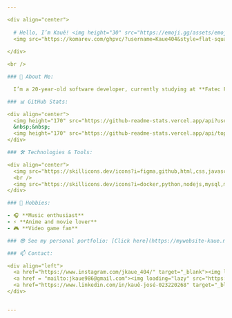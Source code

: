 ```yaml
---

<div align="center">
  
  # Hello, I’m Kauê! <img height="30" src="https://emoji.gg/assets/emoji/7333-parrotdance.gif" alt="parrot" />
  <img src="https://komarev.com/ghpvc/?username=Kaue404&style=flat-square" alt="Profile Views"/>
  
</div>

<br />

### 🚀 About Me:

  I’m a 20-year-old software developer, currently studying at **Fatec Franca** and working at **Lev Negócios**. I have experience in various technologies and love contributing to projects with impactful solutions, I'm passionate about turning ideas into reality through code.

### 📊 GitHub Stats:

<div align="center">
  <img height="170" src="https://github-readme-stats.vercel.app/api?username=Kaue404&show_icons=true&theme=radical&cache_seconds=2000&hide_rank=true" alt="GitHub Stats"/>
  &nbsp;&nbsp;
  <img height="170" src="https://github-readme-stats.vercel.app/api/top-langs/?username=Kaue404&layout=compact&langs_count=6&theme=radical&cache_seconds=2000" alt="Top Languages"/>
</div>

### 🛠️ Technologies & Tools:

<div align="center">
  <img src="https://skillicons.dev/icons?i=figma,github,html,css,javascript,typescript,react,nextjs,vue" alt="Skills 1" />
  <br />
  <img src="https://skillicons.dev/icons?i=docker,python,nodejs,mysql,mongodb,sequelize,flutter,c#" alt="Skills 2" />
</div>

### 🎯 Hobbies:

- 🎧 **Music enthusiast**
- ⚡️ **Anime and movie lover**
- 🎮 **Video game fan**

### 😎 See my personal portfolio: [Click here](https://mywebsite-kaue.netlify.app/)

### 📫 Contact:

<div align="left">
  <a href="https://www.instagram.com/jkaue_404/" target="_blank"><img loading="lazy" src="https://img.shields.io/badge/-Instagram-%23E4405F?style=for-the-badge&logo=instagram&logoColor=white" target="_blank"></a>
  <a href = "mailto:jkaue986@gmail.com"><img loading="lazy" src="https://img.shields.io/badge/Gmail-D14836?style=for-the-badge&logo=gmail&logoColor=white" target="_blank"></a>
  <a href="https://www.linkedin.com/in/kauê-josé-023220268" target="_blank"><img loading="lazy" src="https://img.shields.io/badge/-LinkedIn-%230077B5?style=for-the-badge&logo=linkedin&logoColor=white" target="_blank"></a>   
</div>


---
```

